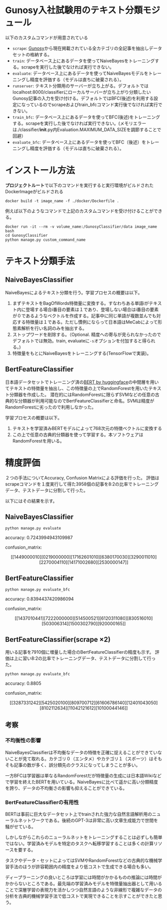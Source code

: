 # Gunosy入社試験用のテキスト分類モジュール

以下のカスタムコマンドが用意されている
- `scrape`: [Gunosy](https://gunosy.com/)から現在掲載されている全カテゴリの全記事を抽出しデータセットの格納する。
- `train`: データベース上にあるデータを使ってNaiveBayesをトレーニングする。scrapeを実行した後でなければ実行できない。
- `evaluate`: データベース上にあるデータを使ってNaiveBayesモデルをトレーニングし精度を評価する（モデルは直ちに破棄される）。
- `runserver`: テキスト分類用のサーバーが立ち上がる。デフォルトではlocalhost:8000/classifierにローカルサーバーが立ち上がり分類したいGunosy記事の入力を受け付ける。デフォルトではBFC(後述)を利用する設定になっているのでscrapeおよびtrain_bfcコマンド実行後でなければ実行できない。
- `train_bfc`: データベース上にあるデータを使ってBFC(後述)をトレーニングする。scrapeを実行した後でなければ実行できない。(メモリエラーは./classifier/__init__.py内Evaluation.MAXIMUM_DATA_SIZEを調節することで回避）
- `evaluate_bfc`: データベース上にあるデータを使ってBFC（後述）をトレーニングし精度を評価する（モデルは直ちに破棄される）。


# インストール方法

**プロジェクトルート**で以下のコマンドを実行すると実行環境がビルドされたDockerImageがビルドされる

```docker build -t image_name -f ./docker/Dockerfile .```

例えば以下のようなコマンドで上記のカスタムコマンドを受け付けることができる。

```
docker run -it --rm -v volume_name:/GunosyClassifier/data image_name bash
cd GunosyClassifier
python manage.py custom_command_name
```

# テキスト分類手法
## NaiveBayesClassifier
NaiveBayesによるテキスト分類を行う。学習プロセスの概要は以下。
1. まずテキストをBagOfWords特徴量に変換する。すなわちある単語iがテキスト内に登場する場合i番目の要素は１であり、登場しない場合はi番目の要素が０であるようなベクトルを作成する。記事中に同じ単語が複数並んでも対応する特徴量は１である。ただし慣例にならって日本語はMeCabによって形態素解析を行い名詞のみを抽出する。
2. ストップワードを削除する。（Optional. 精度への寄与が見られなかったのでデフォルトでは無効。train, evaluateに`-s`オプションを付加すると得られる。)
3. 特徴量をもとにNaiveBayesをトレーニングする(TensorFlowで実装)。

## BertFeatureClassifier
日本語データセットでトレーニング済の[BERT by huggingface](https://huggingface.co/transformers/pretrained_models.html)の中間層を用いてテキストの特徴量を抽出し、この特徴量の上でRandomForestを用いたテキスト分類器を作成した。
潜在的にはRandomForestに限らずSVMなどの任意の古典的な分類器が利用可能なのでBertFeatureClassifierと命名。SVMは精度がRandomForestに劣ったので利用しなかった。

学習プロセスの概要は以下。
1. テキストを学習済みBERTモデルによって768次元の特徴ベクトルに変換する
2. この上で任意の古典的分類器を使って学習する。本ソフトウェアはRandomForestを用いる。


# 精度評価
２つの手法についてAccuracy, Confusion Matrixによる評価を行った。
評価はscrapeコマンドを１度実行して得た3958個の記事を8:2の比率でトレーニングデータ、テストデータに分割して行った。

以下にはその結果を示す。


## NaiveBayesClassifier
```python manage.py evaluate```

accuracy: 0.7243994943109987

confusion_matrix: 

```math
[[144   9   0   0   0   0   1   0]
 [  0 219   0   0   0   0   0   0]
 [ 17  16  26   0   1   0   1   0]
 [  6  38   0  17   0   0   3   0]
 [  3  29   0   0  11   0   1   0]
 [ 22   7   0   0   0  41   1   0]
 [ 14  17   1   0   0   2  68   0]
 [ 25   3   0   0   0   0   1  47]]
```

## BertFeatureClassifier
```python manage.py evaluate_bfc```

accuracy: 0.8394437420986094

confusion_matrix: 

```math
[[143   7   0   1   0   4   4   1]
 [  7 222   0   0   0   0   0   0]
 [  5   1  45   0   0   5   2   1]
 [  6  12   0  31   1   0   8   0]
 [  8   3   0   5  16   0   1   0]
 [  5   0   3   0   0  63   1   4]
 [ 15   0   0   3   0   2  79   0]
 [  9   2   0   0   0   0   1  65]]
```

## BertFeatureClassifier(scrape ×2)
用いる記事を7910個に増量した場合のBertFeatureClassifierの精度も示す。
評価は上に習い8:2の比率でトレーニングデータ、テストデータに分割して行った。

```python manage.py evaluate_bfc```

accuracy: 0.8805

confusion_matrix: 

```math
[[328   7   3   3   1   2   4   2]
 [  5 425   0   2   0   1   0   0]
 [  8   0  97   0   0   7   1   2]
 [  6  16   0  67   8   6  14   0]
 [ 12   4   0  10  43   0   5   0]
 [  8   1   0   2   1 126   3   4]
 [ 11   0   4   2   1   2 161   2]
 [ 10   1   0   0   0   4   4 146]]
 ```

 ## 考察

### 不均衡性の影響
NaiveBayesClassifierは不均衡なデータの特徴を正確に捉えることができていないことが見て取れる。カテゴリ０（エンタメ）やカテゴリ１（スポーツ）はそもそも記事の数が多く、誤分類先のクラスになってしまうことが多い。

一方BFCは学習器は単なるRandomForestだが特徴量の生成には日本語Wikiなどで学習を終えたBERTを用いている。NaiveBayesに比べて遥かに高い分類精度を誇り、データの不均衡さの影響も抑えることができている。

### BertFeatureClassifierの有用性
BERTは事前に巨大なデータセット上でtrainされた強力な自然言語解析用のニューラルネットワークである。後続のGPT-3は非常に高い文章生成能力で世間を騒がせている。

しかしながらこれらのニューラルネットをトレーニングすることは必ずしも簡単ではない。学習済みモデルを特定のタスクへ転移学習することは多くの計算リソースを要する。

タスクやデータ・セットによってはSVMやRandomForestなどの古典的な機械学習手法のほうが許容範囲内の精度をより低コストで生成できる場合も多い。

ディープラーニングの良いところは学習には時間がかかるものの推論には時間がかからないところである。最先端の学習済みモデルを特徴量抽出器として用いることで深層学習の表現力を活かしつつ自然言語のような非線形で複雑なデータの分析を古典的機械学習手法で低コストで実現できることを示すことができたと思う。
